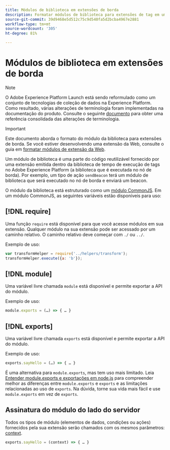 ```yaml
---
title: Módulos de biblioteca em extensões de borda
description: Formatar módulos de biblioteca para extensões de tag em uma propriedade edge .
source-git-commit: 39d9468e5d512c75c9d540fa5d2bcba4967e2881
workflow-type: tm+mt
source-wordcount: '305'
ht-degree: 81%

---
```


# Módulos de biblioteca em extensões de borda

>[!NOTE]
>
>O Adobe Experience Platform Launch está sendo reformulado como um conjunto de tecnologias de coleção de dados na Experience Platform. Como resultado, várias alterações de terminologia foram implementadas na documentação do produto. Consulte o seguinte [documento](../../term-updates.md) para obter uma referência consolidada das alterações de terminologia.

>[!IMPORTANT]
>
>Este documento aborda o formato do módulo da biblioteca para extensões de borda. Se você estiver desenvolvendo uma extensão da Web, consulte o guia em [formatar módulos de extensão da Web](../web/format.md).

Um módulo de biblioteca é uma parte do código reutilizável fornecido por uma extensão emitida dentro da biblioteca de tempo de execução de tags no Adobe Experience Platform (a biblioteca que é executada no nó de borda). Por exemplo, um tipo de ação `sendBeacon` terá um módulo de biblioteca que será executado no nó de borda e enviará um beacon.

O módulo da biblioteca está estruturado como um [módulo CommonJS](http://wiki.commonjs.org/wiki/Modules/1.1.1). Em um módulo CommonJS, as seguintes variáveis estão disponíveis para uso:

## [!DNL require]

Uma função `require` está disponível para que você acesse módulos em sua extensão. Qualquer módulo na sua extensão pode ser acessado por um caminho relativo. O caminho relativo deve começar com `./` ou `../`.

Exemplo de uso:

```js
var transformHelper = require('../helpers/transform');
transformHelper.execute({a: 'b'});
```

## [!DNL module]

Uma variável livre chamada `module` está disponível e permite exportar a API do módulo.

Exemplo de uso:

```js
module.exports = (…) => { … }
```

## [!DNL exports]

Uma variável livre chamada `exports` está disponível e permite exportar a API do módulo.

Exemplo de uso:

```js
exports.sayHello = (…) => { … }
```

É uma alternativa para `module.exports`, mas tem uso mais limitado. Leia [Entender module.exports e exportações em node.js](https://www.sitepoint.com/understanding-module-exports-exports-node-js/) para compreender melhor as diferenças entre `module.exports` e `exports` e as limitações relacionadas ao uso de `exports`. Na dúvida, torne sua vida mais fácil e use `module.exports` em vez de `exports`.

## Assinatura do módulo do lado do servidor

Todos os tipos de módulo (elementos de dados, condições ou ações) fornecidos pela sua extensão serão chamados com os mesmos parâmetros: [context](./context.md).

```js
exports.sayHello = (context) => { … }
```
